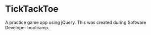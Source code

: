 # TickTackToe

A practice game app using jQuery.  This was created during Software Developer bootcamp.  
